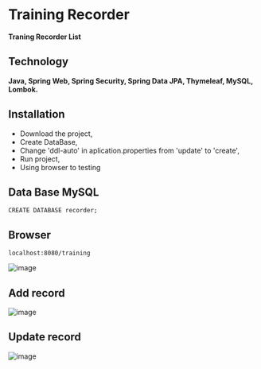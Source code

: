 # Training Recorder 
**Traning Recorder List**

## Technology
**Java,
Spring Web,
Spring Security,
Spring Data JPA,
Thymeleaf,
MySQL,
Lombok.**

## Installation
- Download the project,
- Create DataBase,
- Change 'ddl-auto' in aplication.properties from  'update' to 'create',
- Run project,
- Using browser to testing

## Data Base MySQL
```mysql
CREATE DATABASE recorder;
```

## Browser

```
localhost:8080/training
```
![image](https://user-images.githubusercontent.com/80486633/175926487-369e7d4e-036c-40a5-b9ed-0cff1f800321.png)

## Add record 

![image](https://user-images.githubusercontent.com/80486633/175926669-a25efef3-50f7-4760-90ab-7525933fca78.png)

## Update record

![image](https://user-images.githubusercontent.com/80486633/175926764-bc4d0c93-ba67-4635-8754-7d2f24972a26.png)
